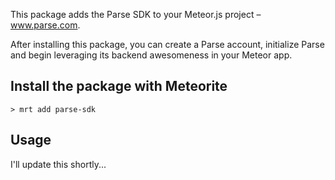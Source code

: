 This package adds the Parse SDK to your Meteor.js project – www.parse.com.

After installing this package, you can create a Parse account, initialize Parse and begin leveraging its backend awesomeness in your Meteor app.

## Install the package with Meteorite
`> mrt add parse-sdk`

## Usage

I'll update this shortly...
